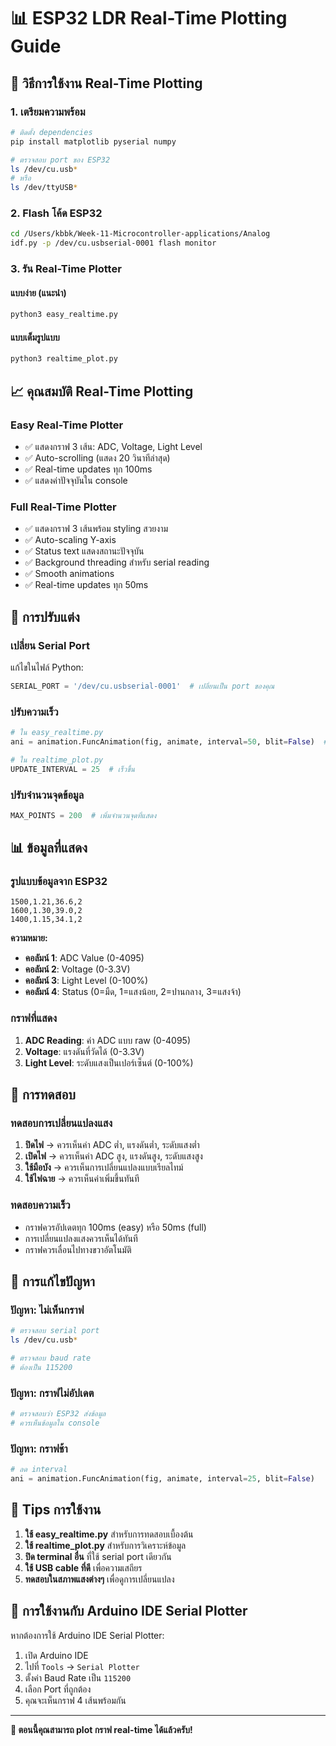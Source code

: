 # 📊 ESP32 LDR Real-Time Plotting Guide

## 🚀 วิธีการใช้งาน Real-Time Plotting

### 1. **เตรียมความพร้อม**
```bash
# ติดตั้ง dependencies
pip install matplotlib pyserial numpy

# ตรวจสอบ port ของ ESP32
ls /dev/cu.usb*
# หรือ
ls /dev/ttyUSB*
```

### 2. **Flash โค้ด ESP32**
```bash
cd /Users/kbbk/Week-11-Microcontroller-applications/Analog
idf.py -p /dev/cu.usbserial-0001 flash monitor
```

### 3. **รัน Real-Time Plotter**

#### **แบบง่าย (แนะนำ)**
```bash
python3 easy_realtime.py
```

#### **แบบเต็มรูปแบบ**
```bash
python3 realtime_plot.py
```

## 📈 คุณสมบัติ Real-Time Plotting

### **Easy Real-Time Plotter**
- ✅ แสดงกราฟ 3 เส้น: ADC, Voltage, Light Level
- ✅ Auto-scrolling (แสดง 20 วินาทีล่าสุด)
- ✅ Real-time updates ทุก 100ms
- ✅ แสดงค่าปัจจุบันใน console

### **Full Real-Time Plotter**
- ✅ แสดงกราฟ 3 เส้นพร้อม styling สวยงาม
- ✅ Auto-scaling Y-axis
- ✅ Status text แสดงสถานะปัจจุบัน
- ✅ Background threading สำหรับ serial reading
- ✅ Smooth animations
- ✅ Real-time updates ทุก 50ms

## 🔧 การปรับแต่ง

### **เปลี่ยน Serial Port**
แก้ไขในไฟล์ Python:
```python
SERIAL_PORT = '/dev/cu.usbserial-0001'  # เปลี่ยนเป็น port ของคุณ
```

### **ปรับความเร็ว**
```python
# ใน easy_realtime.py
ani = animation.FuncAnimation(fig, animate, interval=50, blit=False)  # เร็วขึ้น

# ใน realtime_plot.py
UPDATE_INTERVAL = 25  # เร็วขึ้น
```

### **ปรับจำนวนจุดข้อมูล**
```python
MAX_POINTS = 200  # เพิ่มจำนวนจุดที่แสดง
```

## 📊 ข้อมูลที่แสดง

### **รูปแบบข้อมูลจาก ESP32**
```
1500,1.21,36.6,2
1600,1.30,39.0,2
1400,1.15,34.1,2
```

**ความหมาย:**
- **คอลัมน์ 1**: ADC Value (0-4095)
- **คอลัมน์ 2**: Voltage (0-3.3V)
- **คอลัมน์ 3**: Light Level (0-100%)
- **คอลัมน์ 4**: Status (0=มืด, 1=แสงน้อย, 2=ปานกลาง, 3=แสงจ้า)

### **กราฟที่แสดง**
1. **ADC Reading**: ค่า ADC แบบ raw (0-4095)
2. **Voltage**: แรงดันที่วัดได้ (0-3.3V)
3. **Light Level**: ระดับแสงเป็นเปอร์เซ็นต์ (0-100%)

## 🧪 การทดสอบ

### **ทดสอบการเปลี่ยนแปลงแสง**
1. **ปิดไฟ** → ควรเห็นค่า ADC ต่ำ, แรงดันต่ำ, ระดับแสงต่ำ
2. **เปิดไฟ** → ควรเห็นค่า ADC สูง, แรงดันสูง, ระดับแสงสูง
3. **ใช้มือบัง** → ควรเห็นการเปลี่ยนแปลงแบบเรียลไทม์
4. **ใช้ไฟฉาย** → ควรเห็นค่าเพิ่มขึ้นทันที

### **ทดสอบความเร็ว**
- กราฟควรอัปเดตทุก 100ms (easy) หรือ 50ms (full)
- การเปลี่ยนแปลงแสงควรเห็นได้ทันที
- กราฟควรเลื่อนไปทางขวาอัตโนมัติ

## 🐛 การแก้ไขปัญหา

### **ปัญหา: ไม่เห็นกราฟ**
```bash
# ตรวจสอบ serial port
ls /dev/cu.usb*

# ตรวจสอบ baud rate
# ต้องเป็น 115200
```

### **ปัญหา: กราฟไม่อัปเดต**
```bash
# ตรวจสอบว่า ESP32 ส่งข้อมูล
# ควรเห็นข้อมูลใน console
```

### **ปัญหา: กราฟช้า**
```python
# ลด interval
ani = animation.FuncAnimation(fig, animate, interval=25, blit=False)
```

## 🎯 Tips การใช้งาน

1. **ใช้ easy_realtime.py** สำหรับการทดสอบเบื้องต้น
2. **ใช้ realtime_plot.py** สำหรับการวิเคราะห์ข้อมูล
3. **ปิด terminal อื่น** ที่ใช้ serial port เดียวกัน
4. **ใช้ USB cable ที่ดี** เพื่อความเสถียร
5. **ทดสอบในสภาพแสงต่างๆ** เพื่อดูการเปลี่ยนแปลง

## 📱 การใช้งานกับ Arduino IDE Serial Plotter

หากต้องการใช้ Arduino IDE Serial Plotter:
1. เปิด Arduino IDE
2. ไปที่ `Tools` → `Serial Plotter`
3. ตั้งค่า Baud Rate เป็น `115200`
4. เลือก Port ที่ถูกต้อง
5. คุณจะเห็นกราฟ 4 เส้นพร้อมกัน

---

**🎉 ตอนนี้คุณสามารถ plot กราฟ real-time ได้แล้วครับ!**

